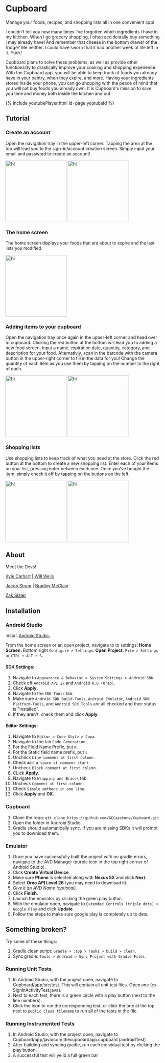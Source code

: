 # Cupboard

Manage your foods, recipes, and shopping lists all in one convenient app!

I couldn't tell you how many times I've forgotten which ingredients I have in my kitchen. When I go grocery shopping, I often accidentally buy something I may already have! And remember that cheese in the bottom drawer of the fridge? Me neither. I could have sworn that it had another week of life left in it. Yuck!

Cupboard plans to solve these problems, as well as provide other functionality to drastically improve your cooking and shopping experience. With the Cupboard app, you will be able to keep track of foods you already have in your pantry, when they expire, and more. Having your ingredients stored inside your phone, you can go shopping with the peace of mind that you will not buy foods you already own. It is Cupboard's mission to save you time and money both inside the kitchen and out.

{% include youtubePlayer.html id=page.youtubeId %}



## Tutorial

### Create an account

Open the navigation tray in the upper-left corner. Tapping the area at the top will lead you to the sign-in/account creation screen. Simply input your email and password to create an account!

<img src="https://i.imgur.com/Aro8eCg.png" alt="hi" style="inline" img align="left" width="200" />
 
<img src="https://i.imgur.com/eVrGHoD.png" alt="hi" style="inline" img align="center" width="200" />



### The home screen
 
The home screen displays your foods that are about to expire and the last lists you modified.
 
<img src="https://i.imgur.com/Jexeyyy.png" alt="hi" style="inline" width="200" />



### Adding items to your cupboard

Open the navigation tray once again in the upper-left corner and head over to cupboard. Clicking the red button at the bottom will lead you to adding a new food screen. Input a name, expiration date, quantity, category, and description for your food. Alternativly, scan in the barcode with the camera button in the upper-right corner to fill in the data for you! Change the quantity of each item as you use them by tapping on the number to the right of each.
 
<img src="https://i.imgur.com/g0g2kTd.png" alt="hi" style="inline" img align="left" width="200" />
 
<img src="https://i.imgur.com/GmxLyua.png" alt="hi" style="inline" img align="center" width="200" />



### Shopping lists

Use shopping lists to keep track of what you need at the store. Click the red button at the bottom to create a new shopping list. Enter each of your items on your list, pressing enter between each one. Once you've bought the item, simply check it off by tapping on the buttons on the left.

<img src="https://i.imgur.com/imGhgkh.png" alt="hi" style="inline" img align="left"  width="200" />
 
<img src="https://i.imgur.com/bxQ1jmW.png" alt="hi" style="inline" img align="center" width="200" />



## About

Meet the Devs!

[Kyle Carhart](https://github.com/KMCGamer) |
[Will Wells](https://github.com/WillWells)

[Jacob Strom](https://github.com/jmstrom) |
[Bradley McClain](https://github.com/BradleyMcClain)

[Zak Slater](https://github.com/ZakSlater)



## Installation

### Android Studio
Install [Android Studio.](https://developer.android.com/studio/index.html)

From the home screen or an open project, navigate to to settings:
**Home Screen:** Bottom right `Configure > Settings`.
**Open Project:** `File > Settings` or `CTRL + ALT + S`.

#### SDK Settings:
1. Navigate to `Appearance & Behavior > System Settings > Android SDK`.
2. Check off `Android API 27` and `Android 8.0 (Oreo)`.
3. Click **Apply**.
4. Navigate to the `SDK Tools` tab.
5. Make sure `Android SDK Build-Tools`, `Android Emulator`, `Android SDK Platform-Tools`, and `Android SDK Tools` are all checked and their status is "Installed".
6. If they aren't, check them and click **Apply**.

#### Editor Settings:
1. Navigate to `Editor > Code Style > Java`.
2. Navigate to the tab `Code Generation`.
3. For the Field Name Prefix, put `m`.
4. For the Static field name prefix, put `s`.
5. Uncheck `Line comment at first column`.
6. Check `Add a space at comment start`.
7. Uncheck `Block comment at first column`.
8. CLick **Apply**.
9. Navigate to `Wrapping and Braces` tab.
10. Uncheck `Comment at first column`.
11. Check `Simple methods in one line`.
12. Click **Apply** and **OK**.

### Cupboard
1. Clone the repo: `git clone https://github.com/SCCapstone/Cupboard.git`
2. Open the folder in Android Studio.
3. Gradle should automatically sync. If you are missing SDKs it will prompt you to download them.

### Emulator
1. Once you have successfully built the project with no gradle errors, navigate to the AVD Manager (purple icon in the top right corner of Android Studio).
2. Click **Create Virtual Device**.
3. Make sure **Phone** is selected along with **Nexus 5X** and click **Next**.
4. Select **Oreo API Level 26** (you may need to download it).
5. *Give it an AVD Name (optional).*
6. Click **Finish**.
7. Launch the emulator by clicking the green play button.
8. With the emulator open, navigate to `Extended Controls (triple dots) > Google Play` and click **Update**.
9. Follow the steps to make sure google play is completely up to date.

## Something broken?
Try some of these things:
1. Gradle clean script: `Gradle > :app > Tasks > build > clean`.
2. Sync gradle: `Tools > Android > Sync Project with Gradle Files`.

### Running Unit Tests
1. In Android Studio, with the project open, navigate to Cupboard/app/src/test. This will contain all unit test files. Open one (ex. SignInActivityTest.java).
2. Next to each test, there is a green circle with a play button (next to the line numbers).
3. Click the icon to run the corresponding test, or click the one at the top next to `public class fileName` to run all of the tests in the file.

### Running Instrumented Tests
1. In Android Studio, with the project open, navigate to Cupboard/app/java/com.thecupboardapp.cupboard (androidTest)
2. After building and syncing gradle, run each individual test by clicking the play button.
3. A successful test will yeild a full green bar
